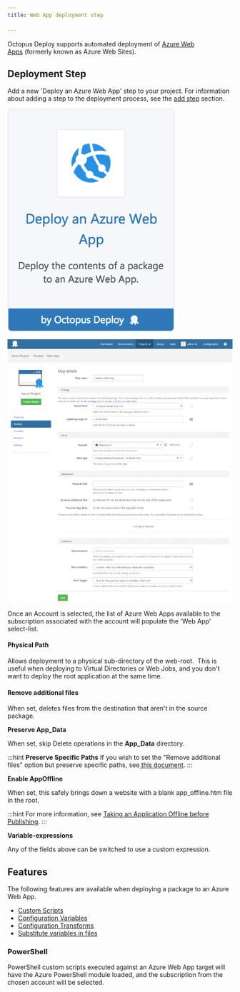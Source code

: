 ```yaml
---
title: Web App deployment step

---
```



Octopus Deploy supports automated deployment of [Azure Web Apps](http://azure.microsoft.com/en-us/services/app-service/web/) (formerly known as Azure Web Sites).

## Deployment Step


Add a new 'Deploy an Azure Web App' step to your project. For information about adding a step to the deployment process, see the [add step](http://docs.octopusdeploy.com/display/OD/Add+step) section.


![](/docs/images/5671696/5865899.png)








![](/docs/images/3049430/3278562.png)


Once an Account is selected, the list of Azure Web Apps available to the subscription associated with the account will populate the 'Web App' select-list.

#### Physical Path


Allows deployment to a physical sub-directory of the web-root.  This is useful when deploying to Virtual Directories or Web Jobs, and you don't want to deploy the root application at the same time.

#### Remove additional files


When set, deletes files from the destination that aren't in the source package.


**Preserve App\_Data**


When set, skip Delete operations in the **App\_Data** directory.

:::hint
**Preserve Specific Paths**
If you wish to set the "Remove additional files" option but preserve specific paths, see[ this document](/docs/guides/azure-deployments/web-apps/web-app-concepts/web-app-deployment-step/preserve-specific-paths-when-deploying-azure-web-app.md).
:::


**Enable AppOffline**


When set, this safely brings down a website with a blank app\_offline.htm file in the root.

:::hint
For more information, see [Taking an Application Offline before Publishing](https://www.iis.net/learn/publish/deploying-application-packages/taking-an-application-offline-before-publishing).
:::


**Variable-expressions**


Any of the fields above can be switched to use a custom expression.

## Features


The following features are available when deploying a package to an Azure Web App.

- [Custom Scripts](/docs/deploying-applications/custom-scripts.md)
- [Configuration Variables](/docs/deploying-applications/configuration-files.md)
- [Configuration Transforms](/docs/deploying-applications/configuration-files.md)
- [Substitute variables in files](/docs/reference/variable-substitution-syntax.md)


### PowerShell


PowerShell custom scripts executed against an Azure Web App target will have the Azure PowerShell module loaded, and the subscription from the chosen account will be selected.
